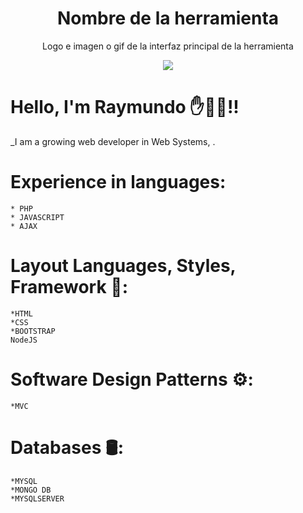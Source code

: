 <h1 align="center"> Nombre de la herramienta</h1>
<p align="center"> Logo e imagen o gif de la interfaz principal de la herramienta</p>
<p align="center"><img src="https://www.google.com/url?sa=i&url=https%3A%2F%2Fwww.whitebearsolutions.com%2Fen%2Fwere-looking-for-a-product-developer%2F&psig=AOvVaw0P9TRu2IqObmbwMTmOxXAl&ust=1647158669694000&source=images&cd=vfe&ved=0CAsQjRxqFwoTCJie4bWOwPYCFQAAAAAdAAAAABAJ"/></p> 

# Hello, I'm Raymundo ✋🧑‍💻!!

_I am a growing web developer in Web Systems, .

# Experience in languages:
```
* PHP
* JAVASCRIPT
* AJAX
```
# Layout Languages, Styles, Framework 🎨:

```
*HTML 
*CSS
*BOOTSTRAP
NodeJS
```

# Software Design Patterns ⚙️:
```
*MVC
```

# Databases 🛢️:

```
*MYSQL
*MONGO DB
*MYSQLSERVER
```
